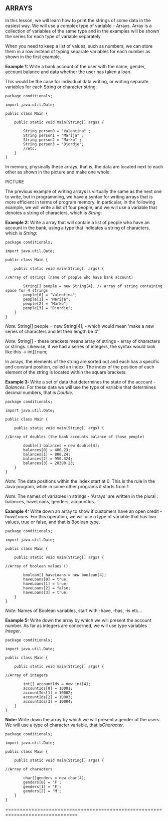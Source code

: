﻿## ARRAYS 


In this lesson, we will learn how to print the strings of some data in the easiest way. We will use a complex type of variable - Arrays.
Array is a collection of variables of the same type and in the examples will be shown the series for each type of variable separately.

When you need to keep a list of values, such as numbers, we can store them in a row instead of typing separate variables for each number as shown in the first example.


**Example 1:** Write a bank account of the user with the name, gender, account balance and data whether the user has taken a loan.

This would be the case for individual data writing, or writing separate variables for each String or character string:


```
package conditionals;

import java.util.Date;

public class Main {

	public static void main(String[] args) {

		String person0 = "Valentina" ;
		String person1 = "Marija" ;
		String person2 = "Marko" ;
		String person3 = "Djordje";
		//etc.
	}
}
```

In memory, physically these arrays, that is, the data are located next to each other as shown in the picture and make one whole: 

PICTURE

The previous example of writing arrays is virtually the same as the next one to write, but in programming, we have a syntax for writing arrays that is more efficient in terms of program memory. In particular, in the following example, we will write a list of four people, and we will use a variable that denotes a string of characters, which is *String*:


**Example 2:** Write a array that will contain a list of people who have an account in the bank, using a type that indicates a string of characters, which is *String*:


```
package conditionals;

import java.util.Date;

public class Main {

	public static void main(String[] args) {

//Array of strings (name of people who have bank account)

		String[] people = new String[4]; // array of string containing space for 4 strings
		people[0] = "Valentina";
		people[1] = "Marija";
		people[2] = "Marko";
		people[3] = "Djordje";
	}
}
```


*Note:* String[] people = new String[4]; - which would mean 'make a new series of characters and let their length be 4''

*Note:* String[] - these brackets means array of strings - array of characters or strings. Likewise, if we had a series of integers, the syntax would look like this -> int[] num;

In arrays, the elements of the string are sorted out and each has a specific and constant position, called an index. The index of the position of each element of the string is located within the square brackets.


**Example 3:** Write a set of data that determines the state of the account - *Balances*. For these data we will use the type of variable that determines decimal numbers, that is *Double*.


```
package conditionals;

import java.util.Date;

public class Main {

	public static void main(String[] args) {

//Array of doubles (the bank accounts balance of those people)

		double[] balances = new double[4];
		balances[0] = 400.23;
		balances[1] = 800.24;
		balances[2] = 950.324;
		balances[3] = 28300.23;
	}
}
```


*Note:* The data positions within the index start at 0. This is the rule in the Java program, while in some other programs it starts from 1. 

*Note:* The names of variables in strings - 'Arrays' are written in the plural : balances, haveLoans, genders, accountIds... 


**Example 4:** Write down an array to show if customers have an open credit - *haveLoans*. For this operation, we will use a type of variable that has two values, true or false, and that is Boolean type.


```
package conditionals;

import java.util.Date;

public class Main {

	public static void main(String[] args) {

//Array of boolean values ()

		boolean[] haveLoans = new boolean[4];
		haveLoans[0] = true;
		haveLoans[1] = true;
		haveLoans[2] = false;
		haveLoans[3] = true;
	}
}
```


*Note:* Names of Boolean variables, start with -have, -has, -is etc... 


**Example 5:** Write down the array by which we will present the account number. As far as integers are concerned, we will use type variables *Integer*.


```
package conditionals;

import java.util.Date;

public class Main {

	public static void main(String[] args) {

//Array of integers

		int[] accountIds = new int[4];
		accountIds[0] = 10001;
		accountIds[1] = 10002;
		accountIds[2] = 10003;
		accountIds[3] = 10004;
	}
}
```


**Note:** Write down the array by which we will present a gender of the users. We will use a type of character variable, that is*Character*.


```
package conditionals;

import java.util.Date;

public class Main {

	public static void main(String[] args) {

//Array of characters

		char[]genders = new char[4];
		genders[0] = 'F';
		genders[1] = 'F';
		genders[2] = 'M';
	}
}
```		

===============================================================================
